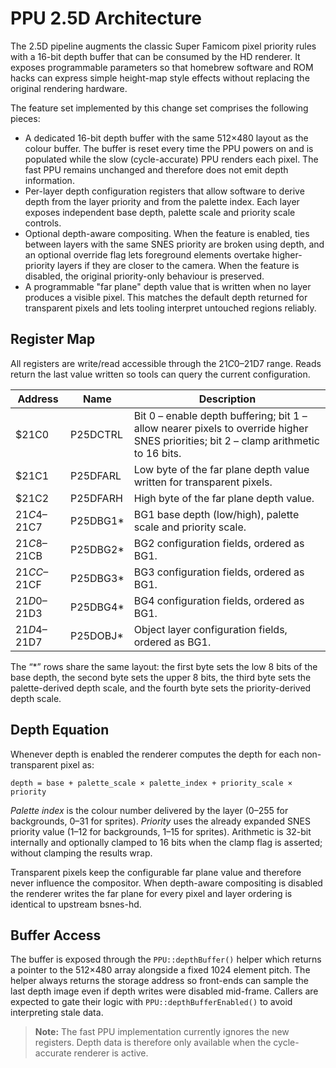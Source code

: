 # PPU 2.5D Architecture

The 2.5D pipeline augments the classic Super Famicom pixel priority rules with a 16-bit depth buffer that can be consumed by the HD renderer.  It exposes programmable parameters so that homebrew software and ROM hacks can express simple height-map style effects without replacing the original rendering hardware.

The feature set implemented by this change set comprises the following pieces:

* A dedicated 16-bit depth buffer with the same 512×480 layout as the colour buffer.  The buffer is reset every time the PPU powers on and is populated while the slow (cycle-accurate) PPU renders each pixel.  The fast PPU remains unchanged and therefore does not emit depth information.
* Per-layer depth configuration registers that allow software to derive depth from the layer priority and from the palette index.  Each layer exposes independent base depth, palette scale and priority scale controls.
* Optional depth-aware compositing.  When the feature is enabled, ties between layers with the same SNES priority are broken using depth, and an optional override flag lets foreground elements overtake higher-priority layers if they are closer to the camera.  When the feature is disabled, the original priority-only behaviour is preserved.
* A programmable "far plane" depth value that is written when no layer produces a visible pixel.  This matches the default depth returned for transparent pixels and lets tooling interpret untouched regions reliably.

## Register Map

All registers are write/read accessible through the $21C0–$21D7 range.  Reads return the last value written so tools can query the current configuration.

| Address | Name        | Description |
|---------|-------------|-------------|
| $21C0   | P25DCTRL    | Bit 0 – enable depth buffering; bit 1 – allow nearer pixels to override higher SNES priorities; bit 2 – clamp arithmetic to 16 bits. |
| $21C1   | P25DFARL    | Low byte of the far plane depth value written for transparent pixels. |
| $21C2   | P25DFARH    | High byte of the far plane depth value. |
| $21C4–$21C7 | P25DBG1* | BG1 base depth (low/high), palette scale and priority scale. |
| $21C8–$21CB | P25DBG2* | BG2 configuration fields, ordered as BG1. |
| $21CC–$21CF | P25DBG3* | BG3 configuration fields, ordered as BG1. |
| $21D0–$21D3 | P25DBG4* | BG4 configuration fields, ordered as BG1. |
| $21D4–$21D7 | P25DOBJ* | Object layer configuration fields, ordered as BG1. |

The “*” rows share the same layout: the first byte sets the low 8 bits of the base depth, the second byte sets the upper 8 bits, the third byte sets the palette-derived depth scale, and the fourth byte sets the priority-derived depth scale.

## Depth Equation

Whenever depth is enabled the renderer computes the depth for each non-transparent pixel as:

```
depth = base + palette_scale × palette_index + priority_scale × priority
```

*Palette index* is the colour number delivered by the layer (0–255 for backgrounds, 0–31 for sprites).  *Priority* uses the already expanded SNES priority value (1–12 for backgrounds, 1–15 for sprites).  Arithmetic is 32-bit internally and optionally clamped to 16 bits when the clamp flag is asserted; without clamping the results wrap.

Transparent pixels keep the configurable far plane value and therefore never influence the compositor.  When depth-aware compositing is disabled the renderer writes the far plane for every pixel and layer ordering is identical to upstream bsnes-hd.

## Buffer Access

The buffer is exposed through the `PPU::depthBuffer()` helper which returns a pointer to the 512×480 array alongside a fixed 1024 element pitch.  The helper always returns the storage address so front-ends can sample the last depth image even if depth writes were disabled mid-frame.  Callers are expected to gate their logic with `PPU::depthBufferEnabled()` to avoid interpreting stale data.

> **Note:** The fast PPU implementation currently ignores the new registers.  Depth data is therefore only available when the cycle-accurate renderer is active.
